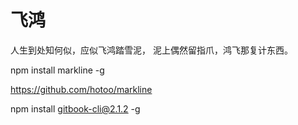 # 飞鸿

人生到处知何似，应似飞鸿踏雪泥，
泥上偶然留指爪，鸿飞那复计东西。

npm install markline -g

https://github.com/hotoo/markline

npm install gitbook-cli@2.1.2 -g
